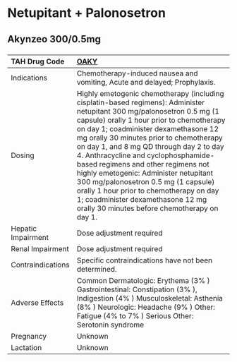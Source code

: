 # Netupitant + Palonosetron

## Akynzeo 300/0.5mg

##### 

| TAH Drug Code      | [OAKY](https://www.tahsda.org.tw/drugs/hissearch.php?drug_code=OAKY)                                                                                                                                                                                                                                                                                                                                                                                                                                                                                                                           |
|:-------------------|:-----------------------------------------------------------------------------------------------------------------------------------------------------------------------------------------------------------------------------------------------------------------------------------------------------------------------------------------------------------------------------------------------------------------------------------------------------------------------------------------------------------------------------------------------------------------------------------------------|
| Indications        | Chemotherapy-induced nausea and vomiting, Acute and delayed; Prophylaxis.                                                                                                                                                                                                                                                                                                                                                                                                                                                                                                                      |
| Dosing             | Highly emetogenic chemotherapy (including cisplatin-based regimens): Administer netupitant 300 mg/palonosetron 0.5 mg (1 capsule) orally 1 hour prior to chemotherapy on day 1; coadminister dexamethasone 12 mg orally 30 minutes prior to chemotherapy on day 1, and 8 mg QD through day 2 to day 4. Anthracycline and cyclophosphamide-based regimens and other regimens not highly emetogenic: Administer netupitant 300 mg/palonosetron 0.5 mg (1 capsule) orally 1 hour prior to chemotherapy on day 1; coadminister dexamethasone 12 mg orally 30 minutes before chemotherapy on day 1. |
| Hepatic Impairment | Dose adjustment required                                                                                                                                                                                                                                                                                                                                                                                                                                                                                                                                                                       |
| Renal Impairment   | Dose adjustment required                                                                                                                                                                                                                                                                                                                                                                                                                                                                                                                                                                       |
| Contraindications  | Specific contraindications have not been determined.                                                                                                                                                                                                                                                                                                                                                                                                                                                                                                                                           |
| Adverse Effects    | Common Dermatologic: Erythema (3% ) Gastrointestinal: Constipation (3% ), Indigestion (4% ) Musculoskeletal: Asthenia (8% ) Neurologic: Headache (9% ) Other: Fatigue (4% to 7% ) Serious Other: Serotonin syndrome                                                                                                                                                                                                                                                                                                                                                                            |
| Pregnancy          | Unknown                                                                                                                                                                                                                                                                                                                                                                                                                                                                                                                                                                                        |
| Lactation          | Unknown                                                                                                                                                                                                                                                                                                                                                                                                                                                                                                                                                                                        |

